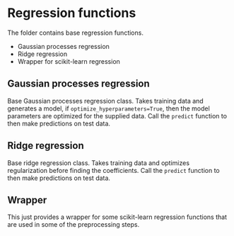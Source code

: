 # Regression functions

The folder contains base regression functions.

-   Gaussian processes regression
-   Ridge regression
-   Wrapper for scikit-learn regression

## Gaussian processes regression

Base Gaussian processes regression class. Takes training data and generates a
model, if `optimize_hyperparameters=True`, then the model parameters are
optimized for the supplied data. Call the `predict` function to then make
predictions on test data.

## Ridge regression

Base ridge regression class. Takes training data and optimizes regularization
before finding the coefficients. Call the `predict` function to then make
predictions on test data.

## Wrapper

This just provides a wrapper for some scikit-learn regression functions that
are used in some of the preprocessing steps. 

